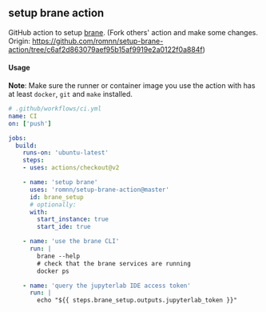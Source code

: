 ## setup brane action

GitHub action to setup [brane](https://github.com/epi-project/brane). (Fork others' action and make some changes. Origin: https://github.com/romnn/setup-brane-action/tree/c6af2d863079aef95b15af9919e2a0122f0a884f)

#### Usage

**Note**: Make sure the runner or container image you use the action with has at least `docker`, `git` and `make` installed.

```yaml
# .github/workflows/ci.yml
name: CI
on: ['push']

jobs:
  build:
    runs-on: 'ubuntu-latest'
    steps:
    - uses: actions/checkout@v2

    - name: 'setup brane'
      uses: 'romnn/setup-brane-action@master'
      id: brane_setup
      # optionally:
      with:
        start_instance: true
        start_ide: true

    - name: 'use the brane CLI'
      run: |
        brane --help
        # check that the brane services are running
        docker ps

    - name: 'query the jupyterlab IDE access token'
      run: |
        echo "${{ steps.brane_setup.outputs.jupyterlab_token }}"
```
